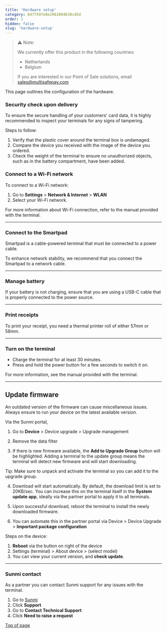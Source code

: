 ```yaml
---
title: 'Hardware setup'
category: 6477597e0e2961004638cd5d
order: 1
hidden: false
slug: 'hardware-setup'
---
```


>
> ⚠️ Note:
> 
> We currently offer this product in the following countries:
> 
> - Netherlands
> - Belgium 
>  
> If you are interested in our Point of Sale solutions, email <sales@multisafepay.com>
>

This page outlines the configuration of the hardware.

### Security check upon delivery

To ensure the secure handling of your customers' card data, it is highly recommended to inspect your terminals for any signs of tampering.

Steps to follow:

1. Verify that the plastic cover around the terminal box is undamaged.
2. Compare the device you received with the image of the device you ordered.
3. Check the weight of the terminal to ensure no unauthorized objects, such as in the battery compartment, have been added.

### Connect to a Wi-Fi network

To connect to a Wi-Fi network:

1. Go to **Settings** > **Network & Internet** > **WLAN**
2. Select your Wi-Fi network.

For more information about Wi-Fi connection, refer to the manual provided with the terminal.

***

### Connect to the Smartpad

Smartpad is a cable-powered terminal that must be connected to a power cable. 

To enhance network stability, we recommend that you connect the Smartpad to a network cable.

***

### Manage battery

If your battery is not charging, ensure that you are using a USB-C cable that is properly connected to the power source.

***

### Print receipts

To print your receipt, you need a thermal printer roll of either 57mm or 58mm.

***

### Turn on the terminal

- Charge the terminal for at least 30 minutes.
- Press and hold the power button for a few seconds to switch it on.

For more information, see the manual provided with the terminal.

***

## Update firmware

An outdated version of the firmware can cause miscellaneous issues.
Always ensure to run your device on the latest available version. 

Via the Sunmi portal, 

1. Go to **Device** > Device upgrade > Upgrade management

2. Remove the data filter

3. If there is new firmware available, the **Add to Upgrade Group** button will be highlighted. 
Adding a terminal to the update group means the terminal will detect new firmware and will start downloading.

Tip: Make sure to unpack and activate the terminal so you can add it to the upgrade group.

4. Download will start automatically. 
By default, the download limit is set to 20KB/sec. You can increase this on the terminal itself in the **System update app**, ideally via the partner portal to apply it to all terminals. 

5. Upon successful download, reboot the terminal to install the newly downloaded firmware.

6. You can automate this in the partner portal via 
Device > Device Upgrade > **Important package configuration**


Steps on the device:

1. **Reboot** via the button on right of the device 
2. Settings (terminal) > About device > (select model)
3. You can view your current version, and **check update**.

***

### Sunmi contact

As a partner you can contact Sunmi support for any issues with the terminal.

1. Go to <a href="https://www.sunmi.com/en-US/" target="_blank">Sunmi</a> <i class="fa fa-external-link" style="font-size:12px;color:#8b929e"></i>
2. Click **Support**
3. Go to **Contact Technical Support**
4. Click **Need to raise a request**

[Top of page](#)